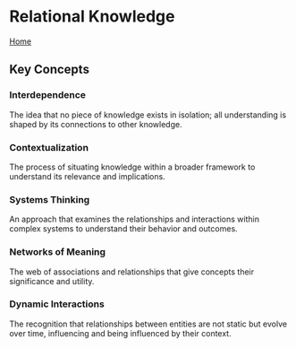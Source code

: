 # Relational Knowledge

[Home](../README.md)

## Key Concepts

### Interdependence

The idea that no piece of knowledge exists in isolation; all understanding is shaped by its connections to other knowledge.

### Contextualization

The process of situating knowledge within a broader framework to understand its relevance and implications.

### Systems Thinking

An approach that examines the relationships and interactions within complex systems to understand their behavior and outcomes.

### Networks of Meaning

The web of associations and relationships that give concepts their significance and utility.

### Dynamic Interactions

The recognition that relationships between entities are not static but evolve over time, influencing and being influenced by their context.

